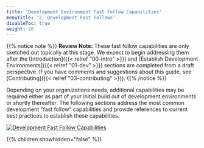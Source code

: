 ```yaml
---
title: 'Development Environment Fast Follow Capabilities'
menuTitle: '2. Development Fast Follows'
disableToc: true
weight: 20
---
```

{{% notice note %}}
**Review Note:** These fast follow capabilities are only sketched out topically at this stage. We expect to begin addressing them after the [Introduction]({{< relref "00-intro" >}}) and [Establish Development Environments]({{< relref "01-dev" >}}) sections are completed from a draft perspective. If you have comments and suggestions about this guide, see [Contributing]({{< relref "03-contributing" >}}).
{{% /notice %}}

Depending on your organizations needs, additional capabilities may be required either as part of your initial build out of development environments or shortly thereafter. The following sections address the most common development "fast follow" capabilities and provide references to current best practices to establish these capabilities.

[![Development Fast Follow Capabilities](/images/02-dev-fast-follow/dev-fast-follow.png)](/images/02-dev-fast-follow/dev-fast-follow.png)

{{% children showhidden="false" %}}